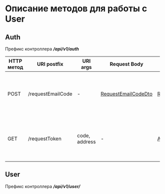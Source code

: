 # Описание методов для работы с User

## Auth
Префикс контроллера **_/api/v1/auth_**

| HTTP метод | URI postfix       | URI args      | Request Body                                                     | Response Body                                                                    | Description                                                     |
|------------|-------------------|---------------|------------------------------------------------------------------|----------------------------------------------------------------------------------|-----------------------------------------------------------------|
| POST       | /requestEmailCode | -             | [RequestEmailCodeDto](../domain/dto/auth/RequestEmailCodeDto.md) | [RequestEmailCodeResponseDto](../domain/dto/auth/RequestEmailCodeResponseDto.md) | Метод позволяет отправить письмо на электронную почту с кодом   |
| GET        | /requestToken     | code, address | -                                                                | [AuthTokenDto](../domain/dto/auth/AuthTokenDto.md)                               | Метод позволяет получить JWT токен по коду из электронной почты |


## User
Префикс контроллера **_/api/v1/user/_**
